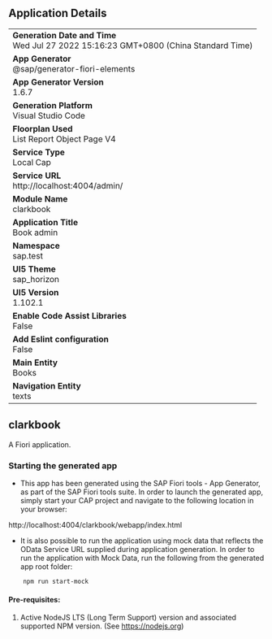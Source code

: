 ## Application Details
|               |
| ------------- |
|**Generation Date and Time**<br>Wed Jul 27 2022 15:16:23 GMT+0800 (China Standard Time)|
|**App Generator**<br>@sap/generator-fiori-elements|
|**App Generator Version**<br>1.6.7|
|**Generation Platform**<br>Visual Studio Code|
|**Floorplan Used**<br>List Report Object Page V4|
|**Service Type**<br>Local Cap|
|**Service URL**<br>http://localhost:4004/admin/
|**Module Name**<br>clarkbook|
|**Application Title**<br>Book admin|
|**Namespace**<br>sap.test|
|**UI5 Theme**<br>sap_horizon|
|**UI5 Version**<br>1.102.1|
|**Enable Code Assist Libraries**<br>False|
|**Add Eslint configuration**<br>False|
|**Main Entity**<br>Books|
|**Navigation Entity**<br>texts|

## clarkbook

A Fiori application.

### Starting the generated app

-   This app has been generated using the SAP Fiori tools - App Generator, as part of the SAP Fiori tools suite.  In order to launch the generated app, simply start your CAP project and navigate to the following location in your browser:

http://localhost:4004/clarkbook/webapp/index.html

- It is also possible to run the application using mock data that reflects the OData Service URL supplied during application generation.  In order to run the application with Mock Data, run the following from the generated app root folder:

```
    npm run start-mock
```

#### Pre-requisites:

1. Active NodeJS LTS (Long Term Support) version and associated supported NPM version.  (See https://nodejs.org)


